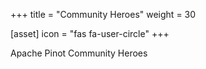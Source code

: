 +++
title = "Community Heroes"
weight = 30

[asset]
  icon = "fas fa-user-circle"
+++

Apache Pinot Community Heroes
